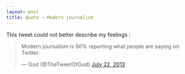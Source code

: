 ```yaml
---
layout: post
title: Quote — Modern journalism
---
```


This tweet could not better describe my feelings :

<blockquote class="twitter-tweet">

<p>
Modern journalism is 90% reporting what people are saying on Twitter.
</p>

&mdash; God (@TheTweetOfGod) 
<a href="https://twitter.com/TheTweetOfGod/statuses/359441152522469376">July 22, 2013</a>

</blockquote>

